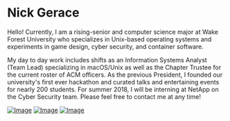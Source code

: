 # Nick Gerace

Hello! Currently, I am a rising-senior and computer science major at Wake Forest University who specializes in Unix-based operating systems and experiments in game design, cyber security, and container software. 

My day to day work includes shifts as an Information Systems Analyst (Team Lead) specializing in macOS/Unix as well as the Chapter Trustee for the current roster of ACM officers. As the previous President, I founded our university's first ever hackathon and curated talks and entertaining events for nearly 200 students. For summer 2018, I will be interning at NetApp on the Cyber Security team. Please feel free to contact me at any time!

[![Image](https://raw.githubusercontent.com/nickgerace/homepage/master/linkedin.png)](https://linkedin.com/in/nickgerace)
[![Image](https://raw.githubusercontent.com/nickgerace/homepage/master/github.png)](https://github.com/nickgerace)
[![Image](https://raw.githubusercontent.com/nickgerace/homepage/master/wakehacks.png)](https://acm.cs.wfu.edu)
